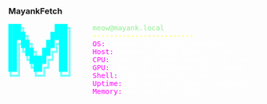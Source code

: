  
<h3 align="left">MayankFetch</h3>

<pre>
<span style="color: cyan;">███╗       ███╗</span>     <span style="color: lightgreen;">meow@mayank.local</span>
<span style="color: cyan;">████╗     ████║</span>     <span style="color: yellow;">------------------------</span>
<span style="color: cyan;">██╔██╗   ██╔██║</span>     <span style="color: magenta;">OS:</span>  <span style="color: white;">Human v20s (Still Updating...)</span>
<span style="color: cyan;">██║╚██╗ ██╔╝██║</span>     <span style="color: magenta;">Host:</span> <span style="color: white;">Mayank's Brain (Overclocked)</span>
<span style="color: cyan;">██║ ╚████╔╝ ██║</span>     <span style="color: magenta;">CPU:</span>  <span style="color: white;">Multi-threaded (Handles JS, C++, Go, and Java)</span>
<span style="color: cyan;">██║  ╚██╔╝  ██║</span>     <span style="color: magenta;">GPU:</span>  <span style="color: white;">Eyes v2.0 (Supports Dark Mode)</span>
<span style="color: cyan;">╚═╝   ╚═╝   ╚═╝</span>     <span style="color: magenta;">Shell:</span> <span style="color: white;">Zsh (Because it's cool)</span>
                    <span style="color: magenta;">Uptime:</span> <span style="color: white;">20 years (No reboot required)</span>
                    <span style="color: magenta;">Memory:</span> <span style="color: white;">As good as a goldfish's</span>
</pre>
                    
